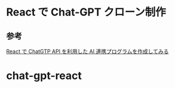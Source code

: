 # React で Chat-GPT クローン制作

## 参考

[React で ChatGTP API を利用した AI 連携プログラムを作成してみる](https://digipress.info/tech/sample-code-with-chatgpt-api-in-react/)
# chat-gpt-react
